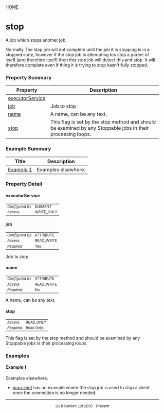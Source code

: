 [HOME](../../../../README.md)
# stop

A job which stops another job.


Normally The stop job will not complete until the job it is
stopping is in a stopped state, however if the
stop job is attempting tos stop a parent of itself (and therefore itself) then
this stop job will detect this and stop. It will therefore complete
even if thing it is trying to stop hasn't fully stopped.

### Property Summary

| Property | Description |
| -------- | ----------- |
| [executorService](#propertyexecutorservice) |  | 
| [job](#propertyjob) | Job to stop | 
| [name](#propertyname) | A name, can be any text. | 
| [stop](#propertystop) | This flag is set by the stop method and should be examined by any Stoppable jobs in their processing loops. | 


### Example Summary

| Title | Description |
| ----- | ----------- |
| [Example 1](#example1) | Examples elsewhere. |


### Property Detail
#### executorService <a name="propertyexecutorservice"></a>

<table style='font-size:smaller'>
      <tr><td><i>Configured By</i></td><td>ELEMENT</td></tr>
      <tr><td><i>Access</i></td><td>WRITE_ONLY</td></tr>
</table>



#### job <a name="propertyjob"></a>

<table style='font-size:smaller'>
      <tr><td><i>Configured By</i></td><td>ATTRIBUTE</td></tr>
      <tr><td><i>Access</i></td><td>READ_WRITE</td></tr>
      <tr><td><i>Required</i></td><td>Yes.</td></tr>
</table>

Job to stop

#### name <a name="propertyname"></a>

<table style='font-size:smaller'>
      <tr><td><i>Configured By</i></td><td>ATTRIBUTE</td></tr>
      <tr><td><i>Access</i></td><td>READ_WRITE</td></tr>
      <tr><td><i>Required</i></td><td>No.</td></tr>
</table>

A name, can be any text.

#### stop <a name="propertystop"></a>

<table style='font-size:smaller'>
      <tr><td><i>Access</i></td><td>READ_ONLY</td></tr>
      <tr><td><i>Required</i></td><td>Read Only.</td></tr>
</table>

This flag is set by the stop method and should
be examined by any Stoppable jobs in their processing loops.


### Examples
#### Example 1 <a name="example1"></a>

Examples elsewhere.

- [jmx:client](../../../../org/oddjob/jmx/JMXClientJob.md) has an example where the stop job is used to stop a client once the connection is no longer needed.



-----------------------

<div style='font-size: smaller; text-align: center;'>(c) R Gordon Ltd 2005 - Present</div>
